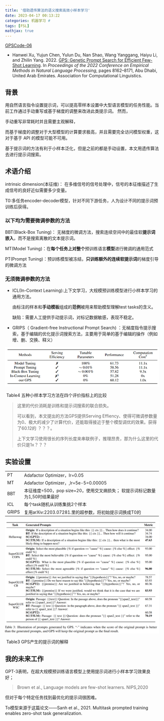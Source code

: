 ```yaml
---
title: '借助遗传算法的语义搜索高效小样本学习'
date: 2023-04-17 00:13:22
categories: 机器学习 #
tags: [FSL]
mathjax: true
---
```


[GPSCode-06](https://github.com/hwxu20/gps)

- Hanwei Xu, Yujun Chen, Yulun Du, Nan Shao, Wang Yanggang, Haiyu Li, and Zhilin Yang. 2022. [GPS: Genetic Prompt Search for Efficient Few-Shot Learning](https://aclanthology.org/2022.emnlp-main.559). In *Proceedings of the 2022 Conference on Empirical Methods in Natural Language Processing*, pages 8162–8171, Abu Dhabi, United Arab Emirates. Association for Computational Linguistics.

## 背景

用自然语言指令设置提示词，可以提高零样本设置中大型语言模型的任务性能。当前工作通过手动重写或基于梯度的调整来改进此类提示词。 然而，

手动重写非常耗时并且需要主观解释，

而基于梯度的调整对于大型模型的计算要求极高，并且需要完全访问模型权重，这对于基于 API 的模型可能不可用。

基于提示词的方法有利于小样本泛化，但是之前的都是手动设置，本文用遗传算法去进行提示词搜索。



## 术语介绍

intrinsic dimension(本征维)： 在多维信号的信号处理中，信号的本征维描述了生成信号的良好近似需要多少变量。 



T0:多任务encoder-decoder模型，针对不同下游任务，人为设计不同的提示词预训练后获得。

### 以下均为需要微调参数的方法

BBT(Black-Box Tuning)： 无梯度的微调方法，搜索连续空间中的最佳软**提示词嵌入**，而不是搜索离散的文本提示词。

MT(Model Tuning)：在**每个任务上对整个**预训练语言**模型**进行微调的通用范式

PT(Prompt Tuning)：预训练模型被冻结，**只训练额外的连续软提示词**的梯度引导的微调方法

### 无须微调参数的方法

- ICL(In-Context Learning):上下文学习，大规模预训练模型进行小样本学习的通用方法。

  由标注的样本和**手动模板**组成的**范例**被用来帮助模型理解test tasks的含义。

  缺陷：需要人工提供手动提示词，对标记数据敏感，表现不稳定。

- GRIPS（  Gradient-free Instructional Prompt Search) ：无梯度指令提示搜索，基于编辑的优化提示词搜索方法，主要用于简单的基于编辑的操作（例如增、删、交换、释义）





![1681784514455](Few-Shot17/1681784514455.png)

​									Table4  五种小样本学习方法在四个评价指标上的比较

> 这里的代价消耗是训练和提示词搜索的联合损失。
>
> 可以看到，本文提出的方法GPS提供Serving Effiency、使得可微调参数量为0、极大的减少了计算代价，还能取得接近于整个模型调优的效果。获得了60.12的     ？？？。
>
>  上下文学习使用很长的序列长度来串联例子，推理昂贵，那为什么这里的代价只是1x？？？

## 实验设置

|       |                                                              |
| ----- | ------------------------------------------------------------ |
| PT    | Adafactor Optimizer，lr=0.05                                 |
| MT    | Adafactor Optimizer，,lr=5e-5=0.00005                        |
| BBT   | 本征维度=500，pop size=20，使用交叉熵损失；                                             软提示词标记数量为1,50时结果最好 |
| ICL   | 每个task随机从训练集挑2个样本                                |
| GRIPS | 复用arXiv:2203.07281.里的超参数，将初始提示词换成T0的        |





![1681784982024](Few-Shot17/1681784982024.png)

​										Table3 GPS产生的提示词的解释 

>





## 我的未来工作

GPT-3表明，在超大规模预训练语言模型上使用提示词进行小样本学习效果良好；

> Brown et al., Language models are few-shot learners. NIPS,2020

但对于每个特定任务找到最优化的提示词很困难。

To模型来源于这篇论文——Sanh et al., 2021. Multitask prompted training enables zero-shot task generalization.